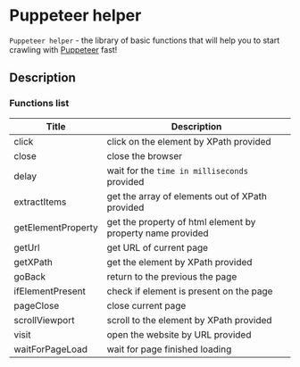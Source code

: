 # Puppeteer helper

  `Puppeteer helper` - the library of basic functions that will help you to start crawling with [Puppeteer](https://github.com/puppeteer/puppeteer) fast!

## Description

### Functions list

| Title              | Description                                                |
|--------------------|------------------------------------------------------------|
| click              | click on the element by XPath provided                     |
| close              | close the browser                                          |
| delay              | wait for the `time in milliseconds` provided               |
| extractItems       | get the array of elements out of XPath provided            |
| getElementProperty | get the property of html element by property name provided |
| getUrl             | get URL of current page                                    |
| getXPath           | get the element by XPath provided                          |
| goBack             | return to the previous the page                            |
| ifElementPresent   | check if element is present on the page                    |
| pageClose          | close current page                                         |
| scrollViewport     | scroll to the element by XPath provided                    |
| visit              | open the website by URL provided                           |
| waitForPageLoad    | wait for page finished loading                             |
  